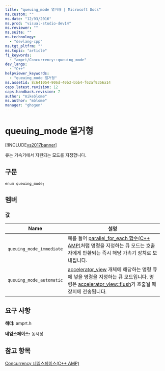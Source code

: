 ```yaml
---
title: "queuing_mode 열거형 | Microsoft Docs"
ms.custom: ""
ms.date: "12/03/2016"
ms.prod: "visual-studio-dev14"
ms.reviewer: ""
ms.suite: ""
ms.technology: 
  - "devlang-cpp"
ms.tgt_pltfrm: ""
ms.topic: "article"
f1_keywords: 
  - "amprt/Concurrency::queuing_mode"
dev_langs: 
  - "C++"
helpviewer_keywords: 
  - "queuing_mode 열거형"
ms.assetid: 8c641054-906d-40b3-bbb4-f62af9356a14
caps.latest.revision: 12
caps.handback.revision: 7
author: "mikeblome"
ms.author: "mblome"
manager: "ghogen"
---
```

# queuing_mode 열거형
[!INCLUDE[vs2017banner](../../../assembler/inline/includes/vs2017banner.md)]

큐는 가속기에서 지원되는 모드를 지정합니다.  
  
## 구문  
  
```  
enum queuing_mode;  
```  
  
## 멤버  
  
### 값  
  
|Name|설명|  
|----------|--------|  
|`queuing_mode_immediate`|예를 들어 [parallel\_for\_each 함수\(C\+\+ AMP\)](../Topic/parallel_for_each%20Function%20\(C++%20AMP\).md)처럼 명령을 지정하는 큐 모드는 호출자에게 반환되는 즉시 해당 가속기 장치로 보내집니다.|  
|`queuing_mode_automatic`|[accelerator\_view](../../../parallel/amp/reference/accelerator-view-class.md) 개체에 해당하는 명령 큐에 넣을 명령을 지정하는 큐 모드입니다.  명령은 [accelerator\_view::flush](../Topic/accelerator_view::flush%20Method.md)가 호출될 때 장치에 전송됩니다.|  
  
## 요구 사항  
 **헤더:** amprt.h  
  
 **네임스페이스:** 동시성  
  
## 참고 항목  
 [Concurrency 네임스페이스\(C\+\+ AMP\)](../../../parallel/amp/reference/concurrency-namespace-cpp-amp.md)